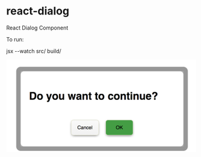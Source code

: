 # react-dialog
React Dialog Component

To run:

jsx --watch src/ build/

![alt tag](https://raw.githubusercontent.com/changey/react-dialog/master/dialog.png)
